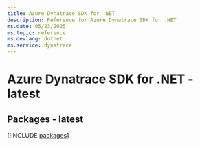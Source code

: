 ```yaml
---
title: Azure Dynatrace SDK for .NET
description: Reference for Azure Dynatrace SDK for .NET
ms.date: 05/23/2025
ms.topic: reference
ms.devlang: dotnet
ms.service: dynatrace
---
```

# Azure Dynatrace SDK for .NET - latest
## Packages - latest
[!INCLUDE [packages](dynatrace-index.md)]